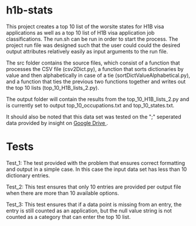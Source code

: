 # h1b-stats
This project creates a top 10 list of the worsite states for H1B visa applications as well as a top 10 list of H1B visa application job classifications. The run.sh can be run in order to start the process. The project run file was designed such that the user could could the desired output attributes relatively easily as input arguments to the run file. 

The src folder contains the source files, which consist of a function that processes the CSV file (csv2Dict.py), a function that sorts dictionaries by value and then alphabetically in case of a tie (sortDictValueAlphabetical.py), and a function that ties the previous two functions together and writes out the top 10 lists (top_10_H1B_lists_2.py). 

The output folder will contain the results from the top_10_H1B_lists_2.py and is currently set to output top_10_occupations.txt and top_10_states.txt. 

It should also be noted that this data set was tested on the ";" seperated data provided by insight on <a href = "https://drive.google.com/drive/folders/1Nti6ClUfibsXSQw5PUIWfVGSIrpuwyxf" > Google Drive </a>.

# Tests
Test_1: 
The test provided with the problem that ensures correct formatting and output in a simple case. In this case the input data set has less than 10 dictionary entries.

Test_2:
This test ensures that only 10 entries are provided per output file when there are more than 10 available options.

Test_3:
This test ensures that if a data point is missing from an entry, the entry is still counted as an application, but the null value string is not counted as a category that can enter the top 10 list.

